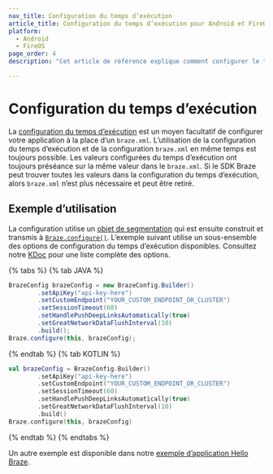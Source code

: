 ```yaml
---
nav_title: Configuration du temps d’exécution
article_title: Configuration du temps d’exécution pour Android et FireOS
platform: 
  - Android
  - FireOS
page_order: 4
description: "Cet article de référence explique comment configurer le temps d’exécution pour votre application Android ou FireOS."

---
```


# Configuration du temps d’exécution

La [configuration du temps d’exécution][1] est un moyen facultatif de configurer votre application à la place d’un `braze.xml`. L’utilisation de la configuration du temps d’exécution et de la configuration `braze.xml` en même temps est toujours possible. Les valeurs configurées du temps d’exécution ont toujours préséance sur la même valeur dans le `braze.xml`. Si le SDK Braze peut trouver toutes les valeurs dans la configuration du temps d’exécution, alors `braze.xml` n’est plus nécessaire et peut être retiré. 

## Exemple d’utilisation

La configuration utilise un [objet de segmentation][2] qui est ensuite construit et transmis à [`Braze.configure()`][1]. L’exemple suivant utilise un sous-ensemble des options de configuration du temps d’exécution disponibles. Consultez notre [KDoc][1] pour une liste complète des options.

{% tabs %}
{% tab JAVA %}

```java
BrazeConfig brazeConfig = new BrazeConfig.Builder()
        .setApiKey("api-key-here")
        .setCustomEndpoint("YOUR_CUSTOM_ENDPOINT_OR_CLUSTER")
        .setSessionTimeout(60)
        .setHandlePushDeepLinksAutomatically(true)
        .setGreatNetworkDataFlushInterval(10)
        .build();
Braze.configure(this, brazeConfig);
```

{% endtab %}
{% tab KOTLIN %}

```kotlin
val brazeConfig = BrazeConfig.Builder()
        .setApiKey("api-key-here")
        .setCustomEndpoint("YOUR_CUSTOM_ENDPOINT_OR_CLUSTER")
        .setSessionTimeout(60)
        .setHandlePushDeepLinksAutomatically(true)
        .setGreatNetworkDataFlushInterval(10)
        .build()
Braze.configure(this, brazeConfig)
```

{% endtab %}
{% endtabs %}

Un autre exemple est disponible dans notre [exemple d’application Hello Braze][3].

[1]: https://appboy.github.io/appboy-android-sdk/kdoc/braze-android-sdk/com.braze/-braze/-companion/configure.html
[2]: https://appboy.github.io/appboy-android-sdk/kdoc/braze-android-sdk/com.braze.configuration/-braze-config/-builder/index.html
[3]: https://github.com/Appboy/appboy-android-sdk/blob/master/samples/hello-braze/src/main/java/com/braze/helloworld/CustomApplication.java
